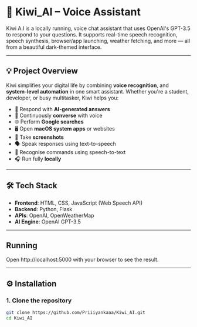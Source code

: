 # 🥝 Kiwi_AI – Voice Assistant


Kiwi A.I is a locally running, voice chat assistant that uses OpenAI's GPT-3.5 to respond to your questions. It supports real-time speech recognition, speech synthesis, browser/app launching, weather fetching, and more — all from a beautiful dark-themed interface.

---

## 💡 Project Overview


Kiwi simplifies your digital life by combining **voice recognition**, and **system-level automation** in one smart assistant. Whether you're a student, developer, or busy multitasker, Kiwi helps you:

- 💬 Respond with **AI-generated answers**
- 🎤 Continuously **converse** with voice
- 🌐 Perform **Google searches**
- 🖥️ Open **macOS system apps** or websites
- 📸 Take **screenshots**
- 🗣️ Speak responses using text-to-speech
- 📢 Recognise commands using speech-to-text
- 🎧 Run fully **locally** 

---

## 🛠️ Tech Stack

- **Frontend**: HTML, CSS, JavaScript (Web Speech API) 
- **Backend**: Python, Flask
- **APIs**: OpenAI, OpenWeatherMap
- **AI Engine**: OpenAI GPT-3.5

---

## Running
 Open http://localhost:5000 with your browser to see the result.

 ---

## ⚙️ Installation

### 1. Clone the repository

```bash
git clone https://github.com/Priiiyankaaa/Kiwi_AI.git
cd Kiwi_AI
